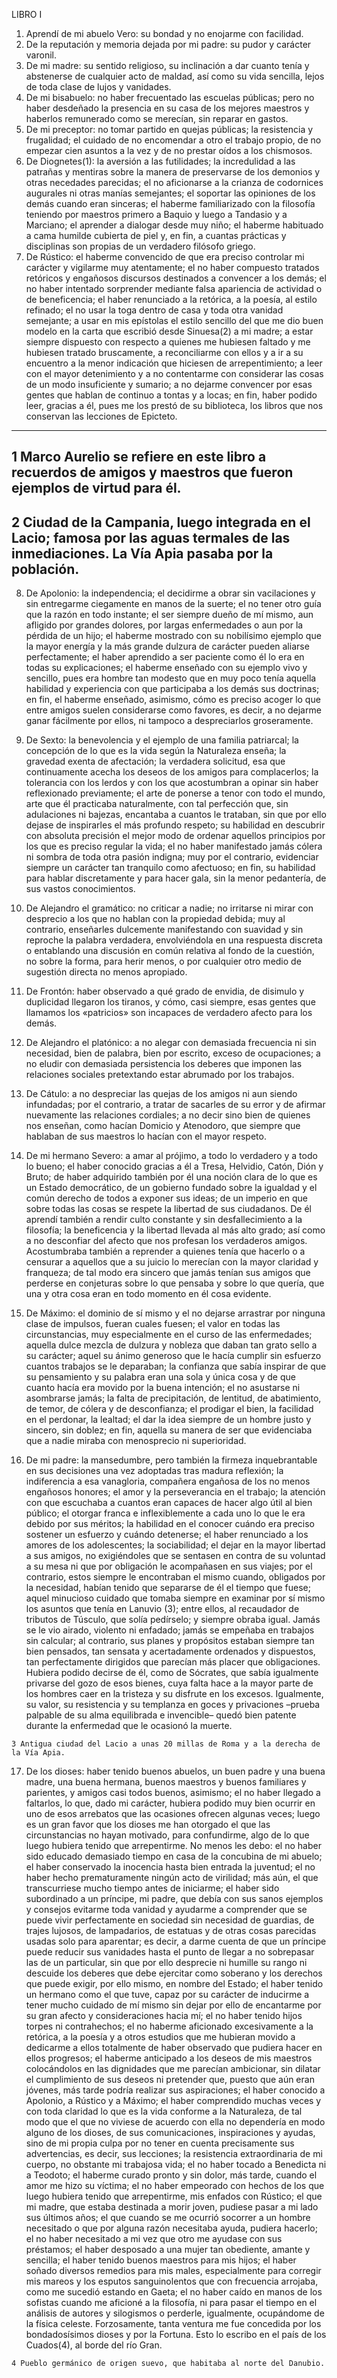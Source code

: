 LIBRO I

1. Aprendí de mi abuelo Vero: su bondad y no enojarme con facilidad.
2. De la reputación y memoria dejada por mi padre: su pudor y carácter varonil.
3. De mi madre: su sentido religioso, su inclinación a dar cuanto tenía y abstenerse de cualquier acto de maldad, así como su vida sencilla, lejos de toda clase de lujos
y vanidades.
4. De mi bisabuelo: no haber frecuentado las escuelas públicas; pero no haber
desdeñado la presencia en su casa de los mejores maestros y haberlos remunerado como
se merecían, sin reparar en gastos.
5. De mi preceptor: no tomar partido en quejas públicas; la resistencia y frugalidad; el cuidado de no encomendar a otro el trabajo propio, de no empezar cien asuntos a
la vez y de no prestar oídos a los chismosos.
6. De Diognetes(1): la aversión a las futilidades; la incredulidad a las patrañas y
mentiras sobre la manera de preservarse de los demonios y otras necedades parecidas; el
no aficionarse a la crianza de codornices augurales ni otras manías semejantes; el
soportar las opiniones de los demás cuando eran sinceras; el haberme familiarizado con
la filosofía teniendo por maestros primero a Baquio y luego a Tandasio y a Marciano; el
aprender a dialogar desde muy niño; el haberme habituado a cama humilde cubierta de
piel y, en fin, a cuantas prácticas y disciplinas son propias de un verdadero filósofo
griego.
7. De Rústico: el haberme convencido de que era preciso controlar mi carácter y
vigilarme muy atentamente; el no haber compuesto tratados retóricos y engañosos
discursos destinados a convencer a los demás; el no haber intentado sorprender mediante falsa apariencia de actividad o de beneficencia; el haber renunciado a la retórica, a la
poesía, al estilo refinado; el no usar la toga dentro de casa y toda otra vanidad semejante; a usar en mis epístolas el estilo sencillo del que me dio buen modelo en la carta
que escribió desde Sinuesa(2) a mi madre; a estar siempre dispuesto con respecto a
quienes me hubiesen faltado y me hubiesen tratado bruscamente, a reconciliarme con
ellos y a ir a su encuentro a la menor indicación que hiciesen de arrepentimiento; a leer
con el mayor detenimiento y a no contentarme con considerar las cosas de un modo
insuficiente y sumario; a no dejarme convencer por esas gentes que hablan de continuo
a tontas y a locas; en fin, haber podido leer, gracias a él, pues me los prestó de su
biblioteca, los libros que nos conservan las lecciones de Epicteto.

------------------------------------------------------------------------
1 Marco Aurelio se refiere en este libro a recuerdos de amigos y maestros que fueron ejemplos de
virtud para él.
-----------------------------------------
2 Ciudad de la Campania, luego integrada en el Lacio; famosa por las aguas termales de las
inmediaciones. La Vía Apia pasaba por la población.
------------------------------------------------------------------------

8. De Apolonio: la independencia; el decidirme a obrar sin vacilaciones y sin
entregarme ciegamente en manos de la suerte; el no tener otro guía que la razón en todo
instante; el ser siempre dueño de mí mismo, aun afligido por grandes dolores, por largas
enfermedades o aun por la pérdida de un hijo; el haberme mostrado con su nobilísimo
ejemplo que la mayor energía y la más grande dulzura de carácter pueden aliarse perfectamente; el haber aprendido a ser paciente como él lo era en todas su explicaciones; el
haberme enseñado con su ejemplo vivo y sencillo, pues era hombre tan modesto que en
muy poco tenía aquella habilidad y experiencia con que participaba a los demás sus
doctrinas; en fin, el haberme enseñado, asimismo, cómo es preciso acoger lo que entre
amigos suelen considerarse como favores, es decir, a no dejarme ganar fácilmente por
ellos, ni tampoco a despreciarlos groseramente.
9. De Sexto: la benevolencia y el ejemplo de una familia patriarcal; la concepción de lo que es la vida según la Naturaleza enseña; la gravedad exenta de afectación;
la verdadera solicitud, esa que continuamente acecha los deseos de los amigos para
complacerlos; la tolerancia con los lerdos y con los que acostumbran a opinar sin haber
reflexionado previamente; el arte de ponerse a tenor con todo el mundo, arte que él
practicaba naturalmente, con tal perfección que, sin adulaciones ni bajezas, encantaba a
cuantos le trataban, sin que por ello dejase de inspirarles el más profundo respeto; su
habilidad en descubrir con absoluta precisión el mejor modo de ordenar aquellos principios por los que es preciso regular la vida; el no haber manifestado jamás cólera ni
sombra de toda otra pasión indigna; muy por el contrario, evidenciar siempre un
carácter tan tranquilo como afectuoso; en fin, su habilidad para hablar discretamente y
para hacer gala, sin la menor pedantería, de sus vastos conocimientos.
10. De Alejandro el gramático: no criticar a nadie; no irritarse ni mirar con
desprecio a los que no hablan con la propiedad debida; muy al contrario, enseñarles
dulcemente manifestando con suavidad y sin reproche la palabra verdadera, envolviéndola en una respuesta discreta o entablando una discusión en común relativa al fondo de
la cuestión, no sobre la forma, para herir menos, o por cualquier otro medio de
sugestión directa no menos apropiado.
11. De Frontón: haber observado a qué grado de envidia, de disimulo y
duplicidad llegaron los tiranos, y cómo, casi siempre, esas gentes que llamamos los
«patricios» son incapaces de verdadero afecto para los demás.
12. De Alejandro el platónico: a no alegar con demasiada frecuencia ni sin
necesidad, bien de palabra, bien por escrito, exceso de ocupaciones; a no eludir con
demasiada persistencia los deberes que imponen las relaciones sociales pretextando
estar abrumado por los trabajos.
13. De Cátulo: a no despreciar las quejas de los amigos ni aun siendo infundadas; por el contrario, a tratar de sacarles de su error y de afirmar nuevamente las
relaciones cordiales; a no decir sino bien de quienes nos enseñan, como hacían Domicio
y Atenodoro, que siempre que hablaban de sus maestros lo hacían con el mayor respeto.

14. De mi hermano Severo: a amar al prójimo, a todo lo verdadero y a todo lo
bueno; el haber conocido gracias a él a Tresa, Helvidio, Catón, Dión y Bruto; de haber
adquirido también por él una noción clara de lo que es un Estado democrático, de un
gobierno fundado sobre la igualdad y el común derecho de todos a exponer sus ideas; de
un imperio en que sobre todas las cosas se respete la libertad de sus ciudadanos. De él
aprendí también a rendir culto constante y sin desfallecimiento a la filosofía; la
beneficencia y la libertad llevada al más alto grado; así como a no desconfiar del afecto
que nos profesan los verdaderos amigos. Acostumbraba también a reprender a quienes
tenía que hacerlo o a censurar a aquellos que a su juicio lo merecían con la mayor
claridad y franqueza; de tal modo era sincero que jamás tenían sus amigos que perderse
en conjeturas sobre lo que pensaba y sobre lo que quería, que una y otra cosa eran en
todo momento en él cosa evidente.
15. De Máximo: el dominio de sí mismo y el no dejarse arrastrar por ninguna
clase de impulsos, fueran cuales fuesen; el valor en todas las circunstancias, muy
especialmente en el curso de las enfermedades; aquella dulce mezcla de dulzura y
nobleza que daban tan grato sello a su carácter; aquel su ánimo generoso que le hacía
cumplir sin esfuerzo cuantos trabajos se le deparaban; la confianza que sabía inspirar de
que su pensamiento y su palabra eran una sola y única cosa y de que cuanto hacía era
movido por la buena intención; el no asustarse ni asombrarse jamás; la falta de
precipitación, de lentitud, de abatimiento, de temor, de cólera y de desconfianza; el
prodigar el bien, la facilidad en el perdonar, la lealtad; el dar la idea siempre de un
hombre justo y sincero, sin doblez; en fin, aquella su manera de ser que evidenciaba que
a nadie miraba con menosprecio ni superioridad.
16. De mi padre: la mansedumbre, pero también la firmeza inquebrantable en
sus decisiones una vez adoptadas tras madura reflexión; la indiferencia a esa vanagloria,
compañera engañosa de los no menos engañosos honores; el amor y la perseverancia en
el trabajo; la atención con que escuchaba a cuantos eran capaces de hacer algo útil al
bien público; el otorgar franca e inflexiblemente a cada uno lo que le era debido por sus
méritos; la habilidad en el conocer cuándo era preciso sostener un esfuerzo y cuándo
detenerse; el haber renunciado a los amores de los adolescentes; la sociabilidad; el dejar
en la mayor libertad a sus amigos, no exigiéndoles que se sentasen en contra de su
voluntad a su mesa ni que por obligación le acompañasen en sus viajes; por el contrario,
estos siempre le encontraban el mismo cuando, obligados por la necesidad, habían
tenido que separarse de él el tiempo que fuese; aquel minucioso cuidado que tomaba
siempre en examinar por sí mismo los asuntos que tenía en Lanuvio (3); entre ellos, al
recaudador de tributos de Túsculo, que solía pedírselo; y siempre obraba igual. Jamás se
le vio airado, violento ni enfadado; jamás se empeñaba en trabajos sin calcular; al
contrario, sus planes y propósitos estaban siempre tan bien pensados, tan sensata y
acertadamente ordenados y dispuestos, tan perfectamente dirigidos que parecían más
placer que obligaciones. Hubiera podido decirse de él, como de Sócrates, que sabía
igualmente privarse del gozo de esos bienes, cuya falta hace a la mayor parte de los
hombres caer en la tristeza y su disfrute en los excesos. Igualmente, su valor, su
resistencia y su templanza en goces y privaciones –prueba palpable de su alma
equilibrada e invencible– quedó bien patente durante la enfermedad que le ocasionó la
muerte.
```
3 Antigua ciudad del Lacio a unas 20 millas de Roma y a la derecha de la Vía Apia.
```
17. De los dioses: haber tenido buenos abuelos, un buen padre y una buena
madre, una buena hermana, buenos maestros y buenos familiares y parientes, y amigos
casi todos buenos, asimismo; el no haber llegado a faltarlos, lo que, dado mi carácter,
hubiera podido muy bien ocurrir en uno de esos arrebatos que las ocasiones ofrecen
algunas veces; luego es un gran favor que los dioses me han otorgado el que las
circunstancias no hayan motivado, para confundirme, algo de lo que luego hubiera
tenido que arrepentirme.
No menos les debo: el no haber sido educado demasiado tiempo en casa de la
concubina de mi abuelo; el haber conservado la inocencia hasta bien entrada la
juventud; el no haber hecho prematuramente ningún acto de virilidad; más aún, el que
transcurriese mucho tiempo antes de iniciarme; el haber sido subordinado a un príncipe,
mi padre, que debía con sus sanos ejemplos y consejos evitarme toda vanidad y
ayudarme a comprender que se puede vivir perfectamente en sociedad sin necesidad de
guardias, de trajes lujosos, de lampadarios, de estatuas y de otras cosas parecidas
usadas solo para aparentar; es decir, a darme cuenta de que un príncipe puede reducir
sus vanidades hasta el punto de llegar a no sobrepasar las de un particular, sin que por
ello desprecie ni humille su rango ni descuide los deberes que debe ejercitar como
soberano y los derechos que puede exigir, por ello mismo, en nombre del Estado; el
haber tenido un hermano como el que tuve, capaz por su carácter de inducirme a tener
mucho cuidado de mí mismo sin dejar por ello de encantarme por su gran afecto y
consideraciones hacia mí; el no haber tenido hijos torpes ni contrahechos; el no haberme
aficionado excesivamente a la retórica, a la poesía y a otros estudios que me hubieran
movido a dedicarme a ellos totalmente de haber observado que pudiera hacer en ellos
progresos; el haberme anticipado a los deseos de mis maestros colocándolos en las
dignidades que me parecían ambicionar, sin dilatar el cumplimiento de sus deseos ni
pretender que, puesto que aún eran jóvenes, más tarde podría realizar sus aspiraciones;
el haber conocido a Apolonio, a Rústico y a Máximo; el haber comprendido muchas
veces y con toda claridad lo que es la vida conforme a la Naturaleza, de tal modo que el
que no viviese de acuerdo con ella no dependería en modo alguno de los dioses, de sus
comunicaciones, inspiraciones y ayudas, sino de mi propia culpa por no tener en cuenta
precisamente sus advertencias, es decir, sus lecciones; la resistencia extraordinaria de
mi cuerpo, no obstante mi trabajosa vida; el no haber tocado a Benedicta ni a Teodoto;
el haberme curado pronto y sin dolor, más tarde, cuando el amor me hizo su víctima; el
no haber empeorado con hechos de los que luego hubiera tenido que arrepentirme, mis
enfados con Rústico; el que mi madre, que estaba destinada a morir joven, pudiese pasar
a mi lado sus últimos años; el que cuando se me ocurrió socorrer a un hombre
necesitado o que por alguna razón necesitaba ayuda, pudiera hacerlo; el no haber
necesitado a mi vez que otro me ayudase con sus préstamos; el haber desposado a una
mujer tan obediente, amante y sencilla; el haber tenido buenos maestros para mis hijos;
el haber soñado diversos remedios para mis males, especialmente para corregir mis
mareos y los esputos sanguinolentos que con frecuencia arrojaba, como me sucedió
estando en Gaeta; el no haber caído en manos de los sofistas cuando me aficioné a la
filosofía, ni para pasar el tiempo en el análisis de autores y silogismos o perderle,
igualmente, ocupándome de la física celeste. Forzosamente, tanta ventura me fue
concedida por los bondadosísimos dioses y por la Fortuna. Esto lo escribo en el país de
los Cuados(4), al borde del río Gran.

```
4 Pueblo germánico de origen suevo, que habitaba al norte del Danubio.
```
